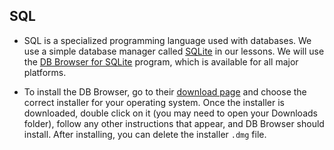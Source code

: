 ## SQL

* SQL is a specialized programming language used with databases.  We
use a simple database manager called [SQLite](http://www.sqlite.org/)
in our lessons. We will use the [DB Browser for SQLite](http://sqlitebrowser.org/) program,
which is available for all major platforms.

* To install the DB Browser, go to their [download page](http://sqlitebrowser.org/dl/) and choose the correct installer for 
your operating system. Once the installer is downloaded, double click on it (you may need to open your Downloads folder), follow
any other instructions that appear, and
DB Browser should install. After installing, you can delete the installer `.dmg` file. 

